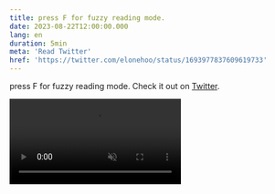 ```yaml
---
title: press F for fuzzy reading mode.
date: 2023-08-22T12:00:00.000
lang: en
duration: 5min
meta: 'Read Twitter'
href: 'https://twitter.com/elonehoo/status/1693977837609619733'
---
```


press F for fuzzy reading mode. Check it out on [Twitter](https://twitter.com/elonehoo/status/1693977837609619733).

<video src="./press-f-for-fuzzy-reading-mode.mp4" loop muted autoplay />

